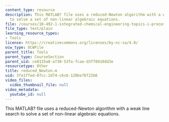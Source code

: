 ```yaml
---
content_type: resource
description: This MATLAB? file uses a reduced-Newton algorithm with a weak line search
  to solve a set of non-linear algebraic equations.
file: /courses/10-492-1-integrated-chemical-engineering-topics-i-process-control-by-design-fall-2004/3fe1ffed07cc2d74c6c6120be76f22b6_reduced_Newton.m
file_type: text/plain
learning_resource_types:
- Tools
license: https://creativecommons.org/licenses/by-nc-sa/4.0/
ocw_type: OCWFile
parent_title: Tools
parent_type: CourseSection
parent_uid: ce8135a8-a730-53fa-fcae-d3ff8910dd3e
resourcetype: Other
title: reduced_Newton.m
uid: 3fe1ffed-07cc-2d74-c6c6-120be76f22b6
video_files:
  video_thumbnail_file: null
video_metadata:
  youtube_id: null
---
```

This MATLAB? file uses a reduced-Newton algorithm with a weak line search to solve a set of non-linear algebraic equations.